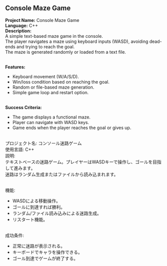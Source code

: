 ## Console Maze Game

**Project Name:** Console Maze Game <br>
**Language:** C++ <br>
**Description:** <br>
A simple text-based maze game in the console. <br>
The player navigates a maze using keyboard inputs (WASD), avoiding dead-ends and trying to reach the goal. <br>
The maze is generated randomly or loaded from a text file. <br><br>

**Features:** <br>
- Keyboard movement (W/A/S/D). <br>
- Win/loss condition based on reaching the goal. <br>
- Random or file-based maze generation. <br>
- Simple game loop and restart option. <br><br>

**Success Criteria:** <br>
- The game displays a functional maze. <br>
- Player can navigate with WASD keys. <br>
- Game ends when the player reaches the goal or gives up. <br><br>

プロジェクト名: コンソール迷路ゲーム <br>
使用言語: C++ <br>
説明: <br>
テキストベースの迷路ゲーム。プレイヤーはWASDキーで操作し、ゴールを目指して進みます。 <br>
迷路はランダム生成またはファイルから読み込まれます。 <br><br>

機能: <br>
- WASDによる移動操作。 <br>
- ゴールに到達すれば勝利。 <br>
- ランダム/ファイル読み込みによる迷路生成。 <br>
- リスタート機能。 <br><br>

成功条件: <br>
- 正常に迷路が表示される。 <br>
- キーボードでキャラを操作できる。 <br>
- ゴール到達でゲームが終了する。 <br><br>
